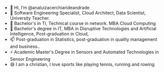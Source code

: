 - 👋 Hi, I’m @analuizacerchiarideandrade
- 👀 Software Engineering Specialist, Cloud Architect, Data Scientist, University Teacher.
- 🌱  Bachelor's in TI, Technical course in network. MBA Cloud Computing
- 💞️ Bachelor's degree in IT, MBA in Disruptive Technologies and Artificial Intelligence, Post-graduation in Cloud,
- 📫 Post-graduation in Statistics, post-graduation in quality management and business..
- ⚡  Academic Master's Degree in Sensors and Automated Technologies in Sensor Engineering
- 😄 I am a christian, I love sports like playing tennis, running and rowing

<!---
Welcome!
--->
